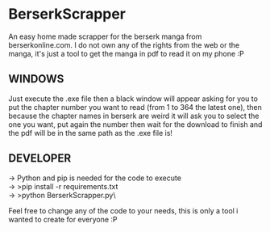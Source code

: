 # BerserkScrapper
An easy home made scrapper for the berserk manga from berserkonline.com. I do not own any of the rights from the web or the manga, it's just a tool to get the manga in pdf to read it on my phone :P

WINDOWS
--------
Just execute the .exe file then a black window will appear asking for you to put the chapter number you want to read
(from 1 to 364 the latest one), then because the chapter names in berserk are weird it will ask you to select
the one you want, put again the number then wait for the download to finish and the pdf will be in the same path
as the .exe file is!

DEVELOPER
---------
-> Python and pip is needed for the code to execute\
-> >pip install -r requirements.txt\
-> >python BerserkScrapper.py\

Feel free to change any of the code to your needs, this is only a tool i wanted to create for everyone :P
